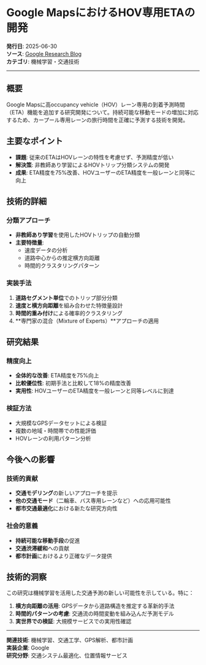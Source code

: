 # Google MapsにおけるHOV専用ETAの開発

**発行日**: 2025-06-30  
**ソース**: [Google Research Blog](https://research.google/blog/how-we-created-hov-specific-etas-in-google-maps/)  
**カテゴリ**: 機械学習・交通技術

---

## 概要

Google Mapsに高occupancy vehicle（HOV）レーン専用の到着予測時間（ETA）機能を追加する研究開発について。持続可能な移動モードの増加に対応するため、カープール専用レーンの旅行時間を正確に予測する技術を開発。

## 主要なポイント

- **課題**: 従来のETAはHOVレーンの特性を考慮せず、予測精度が低い
- **解決策**: 非教師あり学習によるHOVトリップ分類システムの開発
- **成果**: ETA精度を75%改善、HOVユーザーのETA精度を一般レーンと同等に向上

## 技術的詳細

### 分類アプローチ
- **非教師あり学習**を使用したHOVトリップの自動分類
- **主要特徴量**:
  - 速度データの分析
  - 道路中心からの推定横方向距離
  - 時間的クラスタリングパターン

### 実装手法
1. **道路セグメント単位**でのトリップ部分分類
2. **速度と横方向距離**を組み合わせた特徴量設計
3. **時間的重み付け**による確率的クラスタリング
4. **専門家の混合（Mixture of Experts）**アプローチの適用

## 研究結果

### 精度向上
- **全体的な改善**: ETA精度を75%向上
- **比較優位性**: 初期手法と比較して18%の精度改善
- **実用性**: HOVユーザーのETA精度を一般レーンと同等レベルに到達

### 検証方法
- 大規模なGPSデータセットによる検証
- 複数の地域・時間帯での性能評価
- HOVレーンの利用パターン分析

## 今後への影響

### 技術的貢献
- **交通モデリング**の新しいアプローチを提示
- **他の交通モード**（二輪車、バス専用レーンなど）への応用可能性
- **都市交通最適化**における新たな研究方向性

### 社会的意義
- **持続可能な移動手段**の促進
- **交通渋滞緩和**への貢献
- **都市計画**におけるより正確なデータ提供

## 技術的洞察

この研究は機械学習を活用した交通予測の新しい可能性を示している。特に：

1. **横方向距離の活用**: GPSデータから道路構造を推定する革新的手法
2. **時間的パターンの考慮**: 交通流の時間変動を組み込んだ予測モデル
3. **実世界での検証**: 大規模サービスでの実用性確認

---

**関連技術**: 機械学習、交通工学、GPS解析、都市計画  
**実装企業**: Google  
**研究分野**: 交通システム最適化、位置情報サービス